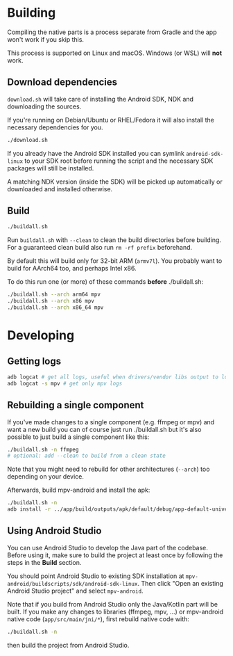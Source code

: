 # Building

Compiling the native parts is a process separate from Gradle and the app won't work if you skip this.

This process is supported on Linux and macOS. Windows (or WSL) will **not** work.

## Download dependencies

`download.sh` will take care of installing the Android SDK, NDK and downloading the sources.

If you're running on Debian/Ubuntu or RHEL/Fedora it will also install the necessary dependencies for you.

```sh
./download.sh
```

If you already have the Android SDK installed you can symlink `android-sdk-linux` to your SDK root
before running the script and the necessary SDK packages will still be installed.

A matching NDK version (inside the SDK) will be picked up automatically or downloaded and installed otherwise.

## Build

```sh
./buildall.sh
```

Run `buildall.sh` with `--clean` to clean the build directories before building.
For a guaranteed clean build also run `rm -rf prefix` beforehand.

By default this will build only for 32-bit ARM (`armv7l`).
You probably want to build for AArch64 too, and perhaps Intel x86.

To do this run one (or more) of these commands **before** ./buildall.sh:
```sh
./buildall.sh --arch arm64 mpv
./buildall.sh --arch x86 mpv
./buildall.sh --arch x86_64 mpv
```

# Developing

## Getting logs

```sh
adb logcat # get all logs, useful when drivers/vendor libs output to logcat
adb logcat -s mpv # get only mpv logs
```

## Rebuilding a single component

If you've made changes to a single component (e.g. ffmpeg or mpv) and want a new build you can of course just run ./buildall.sh but it's also possible to just build a single component like this:

```sh
./buildall.sh -n ffmpeg
# optional: add --clean to build from a clean state
```

Note that you might need to rebuild for other architectures (`--arch`) too depending on your device.

Afterwards, build mpv-android and install the apk:

```sh
./buildall.sh -n
adb install -r ../app/build/outputs/apk/default/debug/app-default-universal-debug.apk
```

## Using Android Studio

You can use Android Studio to develop the Java part of the codebase. Before using it, make sure to build the project at least once by following the steps in the **Build** section.

You should point Android Studio to existing SDK installation at `mpv-android/buildscripts/sdk/android-sdk-linux`.
Then click "Open an existing Android Studio project" and select `mpv-android`.

Note that if you build from Android Studio only the Java/Kotlin part will be built.
If you make any changes to libraries (ffmpeg, mpv, ...) or mpv-android native code (`app/src/main/jni/*`), first rebuild native code with:

```sh
./buildall.sh -n
```

then build the project from Android Studio.
